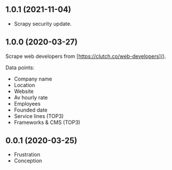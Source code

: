 1.0.1 (2021-11-04)
------------------

- Scrapy security update.


1.0.0 (2020-03-27)
------------------

Scrape web developers from [https://clutch.co/web-developers]().

Data points:

- Company name
- Location
- Website
- Av hourly rate
- Employees
- Founded date
- Service lines (TOP3)
- Frameworks & CMS (TOP3)


0.0.1 (2020-03-25)
------------------

- Frustration
- Conception
